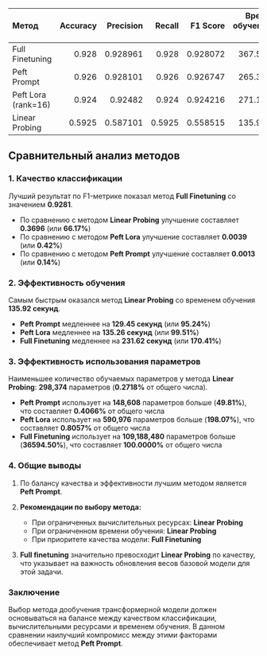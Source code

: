| Метод               |   Accuracy |   Precision |   Recall |   F1 Score |   Время обучения (с) |   Память (МБ) |   Обучаемые параметры |   % параметров |
|:--------------------|-----------:|------------:|---------:|-----------:|---------------------:|--------------:|----------------------:|---------------:|
| Full Finetuning     |     0.928  |    0.928961 |   0.928  |   0.928072 |              367.541 |     846.153   |             109486854 |     100        |
| Peft Prompt         |     0.926  |    0.928101 |   0.926  |   0.926747 |              265.365 |       3.45947 |                446982 |       0.406592 |
| Peft Lora (rank=16) |     0.924  |    0.92482  |   0.924  |   0.924216 |              271.176 |       6.83447 |                889350 |       0.805744 |
| Linear Probing      |     0.5925 |    0.587101 |   0.5925 |   0.558515 |              135.918 |       4.08838 |                298374 |       0.271791 |

## Сравнительный анализ методов

### 1. Качество классификации

Лучший результат по F1-метрике показал метод **Full Finetuning** со значением **0.9281**.

- По сравнению с методом **Linear Probing** улучшение составляет **0.3696** (или **66.17%**)
- По сравнению с методом **Peft Lora** улучшение составляет **0.0039** (или **0.42%**)
- По сравнению с методом **Peft Prompt** улучшение составляет **0.0013** (или **0.14%**)

### 2. Эффективность обучения

Самым быстрым оказался метод **Linear Probing** со временем обучения **135.92 секунд**.

- **Peft Prompt** медленнее на **129.45 секунд** (или **95.24%**)
- **Peft Lora** медленнее на **135.26 секунд** (или **99.51%**)
- **Full Finetuning** медленнее на **231.62 секунд** (или **170.41%**)

### 3. Эффективность использования параметров

Наименьшее количество обучаемых параметров у метода **Linear Probing**: **298,374** параметров (**0.2718%** от общего числа).

- **Peft Prompt** использует на **148,608** параметров больше (**49.81%**), что составляет **0.4066%** от общего числа
- **Peft Lora** использует на **590,976** параметров больше (**198.07%**), что составляет **0.8057%** от общего числа
- **Full Finetuning** использует на **109,188,480** параметров больше (**36594.50%**), что составляет **100.0000%** от общего числа

### 4. Общие выводы

1. По балансу качества и эффективности лучшим методом является **Peft Prompt**.
2. **Рекомендации по выбору метода:**
   - При ограниченных вычислительных ресурсах: **Linear Probing**
   - При ограниченном времени обучения: **Linear Probing**
   - При приоритете качества модели: **Full Finetuning**

4. **Full finetuning** значительно превосходит **Linear Probing** по качеству, что указывает на важность обновления весов базовой модели для этой задачи.

### Заключение

Выбор метода дообучения трансформерной модели должен основываться на балансе между качеством классификации, вычислительными ресурсами и временем обучения. В данном сравнении наилучший компромисс между этими факторами обеспечивает метод **Peft Prompt**.